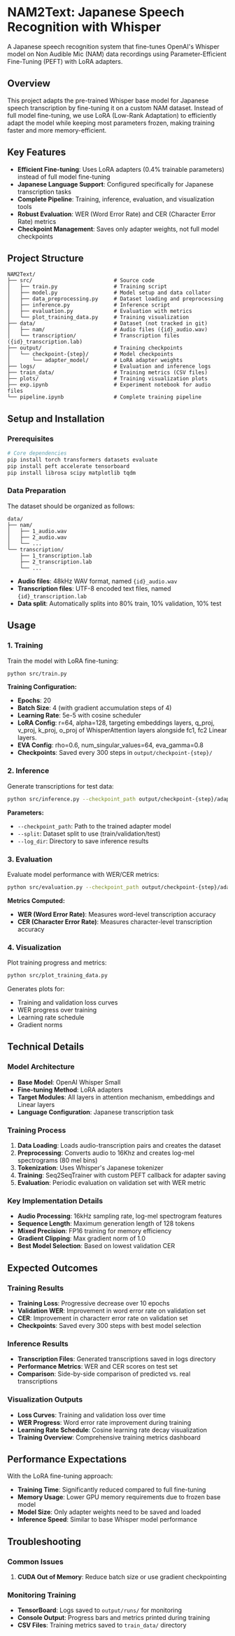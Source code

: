 # NAM2Text: Japanese Speech Recognition with Whisper

A Japanese speech recognition system that fine-tunes OpenAI's Whisper model on Non Audible Mic (NAM) data recordings using Parameter-Efficient Fine-Tuning (PEFT) with LoRA adapters.

## Overview

This project adapts the pre-trained Whisper base model for Japanese speech transcription by fine-tuning it on a custom NAM dataset. Instead of full model fine-tuning, we use LoRA (Low-Rank Adaptation) to efficiently adapt the model while keeping most parameters frozen, making training faster and more memory-efficient.

## Key Features

- **Efficient Fine-tuning**: Uses LoRA adapters (0.4% trainable parameters) instead of full model fine-tuning
- **Japanese Language Support**: Configured specifically for Japanese transcription tasks
- **Complete Pipeline**: Training, inference, evaluation, and visualization tools
- **Robust Evaluation**: WER (Word Error Rate) and CER (Character Error Rate) metrics
- **Checkpoint Management**: Saves only adapter weights, not full model checkpoints

## Project Structure

```
NAM2Text/
├── src/                          # Source code
│   ├── train.py                  # Training script
│   ├── model.py                  # Model setup and data collator
│   ├── data_preprocessing.py     # Dataset loading and preprocessing
│   ├── inference.py              # Inference script
│   ├── evaluation.py             # Evaluation with metrics
│   └── plot_training_data.py     # Training visualization
├── data/                         # Dataset (not tracked in git)
│   ├── nam/                      # Audio files ({id}_audio.wav)
│   └── transcription/            # Transcription files ({id}_transcription.lab)
├── output/                       # Training checkpoints
│   └── checkpoint-{step}/        # Model checkpoints
│       └── adapter_model/        # LoRA adapter weights
├── logs/                         # Evaluation and inference logs
├── train_data/                   # Training metrics (CSV files)
├── plots/                        # Training visualization plots
├── exp.ipynb                     # Experiment notebook for audio files
└── pipeline.ipynb                # Complete training pipeline
```

## Setup and Installation

### Prerequisites

```bash
# Core dependencies
pip install torch transformers datasets evaluate
pip install peft accelerate tensorboard
pip install librosa scipy matplotlib tqdm
```

### Data Preparation

The dataset should be organized as follows:

```
data/
├── nam/
│   ├── 1_audio.wav
│   ├── 2_audio.wav
│   └── ...
└── transcription/
    ├── 1_transcription.lab
    ├── 2_transcription.lab
    └── ...
```

- **Audio files**: 48kHz WAV format, named `{id}_audio.wav`
- **Transcription files**: UTF-8 encoded text files, named `{id}_transcription.lab`
- **Data split**: Automatically splits into 80% train, 10% validation, 10% test

## Usage

### 1. Training

Train the model with LoRA fine-tuning:

```bash
python src/train.py
```

**Training Configuration:**
- **Epochs**: 20
- **Batch Size**: 4 (with gradient accumulation steps of 4)
- **Learning Rate**: 5e-5 with cosine scheduler
- **LoRA Config**: r=64, alpha=128, targeting embeddings layers, q_proj, v_proj, k_proj, o_proj of WhisperAttention layers alongside fc1, fc2 Linear layers.
- **EVA Config**: rho=0.6, num_singular_values=64, eva_gamma=0.8
- **Checkpoints**: Saved every 300 steps in `output/checkpoint-{step}/`

### 2. Inference

Generate transcriptions for test data:

```bash
python src/inference.py --checkpoint_path output/checkpoint-{step}/adapter_model --split test --log_dir logs
```

**Parameters:**
- `--checkpoint_path`: Path to the trained adapter model
- `--split`: Dataset split to use (train/validation/test)
- `--log_dir`: Directory to save inference results

### 3. Evaluation

Evaluate model performance with WER/CER metrics:

```bash
python src/evaluation.py --checkpoint_path output/checkpoint-{step}/adapter_model --split test --log_dir logs
```

**Metrics Computed:**
- **WER (Word Error Rate)**: Measures word-level transcription accuracy
- **CER (Character Error Rate)**: Measures character-level transcription accuracy

### 4. Visualization

Plot training progress and metrics:

```bash
python src/plot_training_data.py
```

Generates plots for:
- Training and validation loss curves
- WER progress over training
- Learning rate schedule
- Gradient norms

## Technical Details

### Model Architecture

- **Base Model**: OpenAI Whisper Small
- **Fine-tuning Method**: LoRA adapters
- **Target Modules**: All layers in attention mechanism, embeddings and Linear layers
- **Language Configuration**: Japanese transcription task

### Training Process

1. **Data Loading**: Loads audio-transcription pairs and creates the dataset
2. **Preprocessing**: Converts audio to 16Khz and creates log-mel spectrograms (80 mel bins)
3. **Tokenization**: Uses Whisper's Japanese tokenizer
4. **Training**: Seq2SeqTrainer with custom PEFT callback for adapter saving
5. **Evaluation**: Periodic evaluation on validation set with WER metric

### Key Implementation Details

- **Audio Processing**: 16kHz sampling rate, log-mel spectrogram features
- **Sequence Length**: Maximum generation length of 128 tokens
- **Mixed Precision**: FP16 training for memory efficiency
- **Gradient Clipping**: Max gradient norm of 1.0
- **Best Model Selection**: Based on lowest validation CER

## Expected Outcomes

### Training Results
- **Training Loss**: Progressive decrease over 10 epochs
- **Validation WER**: Improvement in word error rate on validation set
- **CER**: Improvement in characterr error rate on validation set
- **Checkpoints**: Saved every 300 steps with best model selection

### Inference Results
- **Transcription Files**: Generated transcriptions saved in logs directory
- **Performance Metrics**: WER and CER scores on test set
- **Comparison**: Side-by-side comparison of predicted vs. real transcriptions

### Visualization Outputs
- **Loss Curves**: Training and validation loss over time
- **WER Progress**: Word error rate improvement during training
- **Learning Rate Schedule**: Cosine learning rate decay visualization
- **Training Overview**: Comprehensive training metrics dashboard

## Performance Expectations

With the LoRA fine-tuning approach:
- **Training Time**: Significantly reduced compared to full fine-tuning
- **Memory Usage**: Lower GPU memory requirements due to frozen base model
- **Model Size**: Only adapter weights need to be saved and loaded
- **Inference Speed**: Similar to base Whisper model performance

## Troubleshooting

### Common Issues

1. **CUDA Out of Memory**: Reduce batch size or use gradient checkpointing

### Monitoring Training

- **TensorBoard**: Logs saved to `output/runs/` for monitoring
- **Console Output**: Progress bars and metrics printed during training
- **CSV Files**: Training metrics saved to `train_data/` directory
